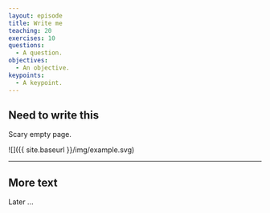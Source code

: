 ```yaml
---
layout: episode
title: Write me
teaching: 20
exercises: 10
questions:
  - A question.
objectives:
  - An objective.
keypoints:
  - A keypoint.
---
```


## Need to write this

Scary empty page.

![]({{ site.baseurl }}/img/example.svg)

---

## More text

Later ...
